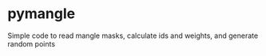 pymangle
========

Simple code to read mangle masks, calculate ids and weights, and generate random points
